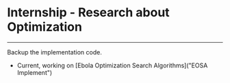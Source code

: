 # Internship - Research about Optimization
---
Backup the implementation code.

- Current, working on [Ebola Optimization Search Algorithms]("EOSA Implement")